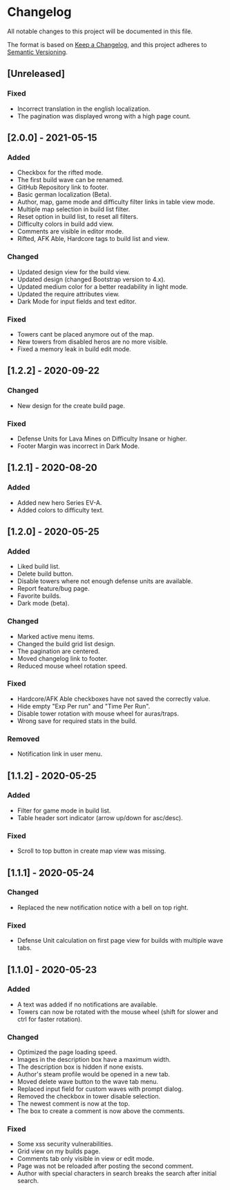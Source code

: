 # Changelog
All notable changes to this project will be documented in this file.

The format is based on [Keep a Changelog](https://keepachangelog.com/en/1.0.0/),
and this project adheres to [Semantic Versioning](https://semver.org/spec/v2.0.0.html).

## [Unreleased]
### Fixed
- Incorrect translation in the english localization.
- The pagination was displayed wrong with a high page count.

## [2.0.0] - 2021-05-15
### Added
- Checkbox for the rifted mode.
- The first build wave can be renamed.
- GitHub Repository link to footer.
- Basic german localization (Beta).
- Author, map, game mode and difficulty filter links in table view mode.
- Multiple map selection in build list filter.
- Reset option in build list, to reset all filters.
- Difficulty colors in build add view.
- Comments are visible in editor mode.
- Rifted, AFK Able, Hardcore tags to build list and view.

### Changed
- Updated design view for the build view.
- Updated design (changed Bootstrap version to 4.x).
- Updated medium color for a better readability in light mode.
- Updated the require attributes view.
- Dark Mode for input fields and text editor.

### Fixed
- Towers cant be placed anymore out of the map.
- New towers from disabled heros are no more visible.
- Fixed a memory leak in build edit mode.

## [1.2.2] - 2020-09-22
### Changed
- New design for the create build page.

### Fixed
- Defense Units for Lava Mines on Difficulty Insane or higher.
- Footer Margin was incorrect in Dark Mode.

## [1.2.1] - 2020-08-20
### Added
- Added new hero Series EV-A.
- Added colors to difficulty text.

## [1.2.0] - 2020-05-25
### Added
- Liked build list.
- Delete build button.
- Disable towers where not enough defense units are available.
- Report feature/bug page.
- Favorite builds.
- Dark mode (beta).

### Changed
- Marked active menu items.
- Changed the build grid list design.
- The pagination are centered.
- Moved changelog link to footer.
- Reduced mouse wheel rotation speed.

### Fixed
- Hardcore/AFK Able checkboxes have not saved the correctly value.
- Hide empty "Exp Per run" and "Time Per Run".
- Disable tower rotation with mouse wheel for auras/traps.
- Wrong save for required stats in the build.

### Removed
- Notification link in user menu.

## [1.1.2] - 2020-05-25
### Added
- Filter for game mode in build list.
- Table header sort indicator (arrow up/down for asc/desc).

### Fixed
- Scroll to top button in create map view was missing.

## [1.1.1] - 2020-05-24
### Changed
- Replaced the new notification notice with a bell on top right.

### Fixed
- Defense Unit calculation on first page view for builds with multiple wave tabs.

## [1.1.0] - 2020-05-23
### Added
- A text was added if no notifications are available.
- Towers can now be rotated with the mouse wheel (shift for slower and ctrl for faster rotation).

### Changed
- Optimized the page loading speed.
- Images in the description box have a maximum width.
- The description box is hidden if none exists.
- Author's steam profile would be opened in a new tab.
- Moved delete wave button to the wave tab menu.
- Replaced input field for custom waves with prompt dialog.
- Removed the checkbox in tower disable selection.
- The newest comment is now at the top.
- The box to create a comment is now above the comments.

### Fixed
- Some xss security vulnerabilities.
- Grid view on my builds page.
- Comments tab only visible in view or edit mode.
- Page was not be reloaded after posting the second comment.
- Author with special characters in search breaks the search after initial search.